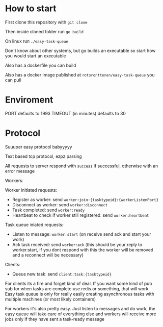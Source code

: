 # How to start

First clone this repository with `git clone`

Then inside cloned folder run `go build`

On linux run `./easy-task-queue`

Don't know about other systems, but go builds an executable so start how you would start an executable

Also has a dockerfile you can build

Also has a docker image published at `rotoronttonen/easy-task-queue` you can pull

# Enviroment

PORT defaults to 1993
TIMEOUT (in minutes) defaults to 30

# Protocol

Suuuper easy protocol babyyyyy

Text based tcp protocol, ezpz parsing

All requests to server respond with `success` if successful, otherwise with an error message

Workers:

Worker initiated requests:

- Register as worker: send `worker:join:{tasktypeid}:{workerListenPort}`
- Disconnect as worker: send `worker:disconnect`
- Task completed: send `worker:ready`
- Heartbeat to check if worker still registered: send `worker:heartbeat`

Task queue iniated requests:

- Listen to message: `worker:start` (on receive send ack and start your work)
- Ack task received: send `worker:ack` (this should be your reply to worker:start, if you dont respond with this the worker will be removed and a reconnect will be necessary)

Clients:

- Queue new task: send `client:task:{tasktypeid}`

For clients its a fire and forget kind of deal. If you want some kind of pub sub for when tasks are complete use redis or something, that will work. Easy task queue is only for really easily creating asynchronous tasks with multiple machines (or most likely containers)

For workers it's also pretty easy. Just listen to messages and do work, the easy queue will take care of everything else and workers will receive more jobs only if they have sent a task-ready message
